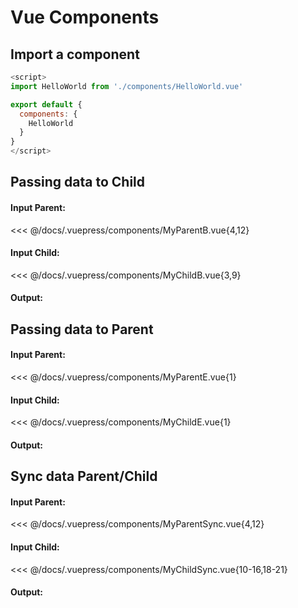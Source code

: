 # Vue Components

## Import a component

```Javascript {2,5-7}
<script>
import HelloWorld from './components/HelloWorld.vue'

export default {
  components: {
    HelloWorld
  }
}
</script>

```

## Passing data to Child

#### Input Parent:

<<< @/docs/.vuepress/components/MyParentB.vue{4,12}

#### Input Child:

<<< @/docs/.vuepress/components/MyChildB.vue{3,9}

#### Output:

<MyParentB />

## Passing data to Parent

#### Input Parent:

<<< @/docs/.vuepress/components/MyParentE.vue{1}

#### Input Child:

<<< @/docs/.vuepress/components/MyChildE.vue{1}

#### Output:

<MyParentE />

## Sync data Parent/Child

#### Input Parent:

<<< @/docs/.vuepress/components/MyParentSync.vue{4,12}

#### Input Child:

<<< @/docs/.vuepress/components/MyChildSync.vue{10-16,18-21}

#### Output:

<MyParentSync />

